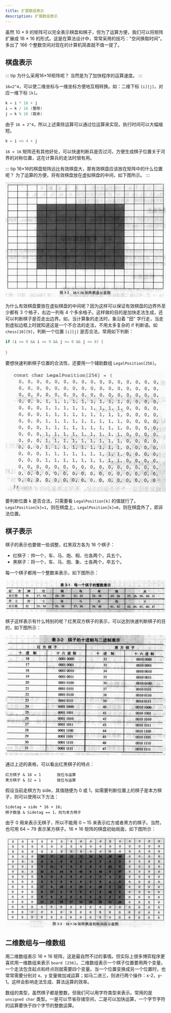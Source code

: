 ```yaml
---
title: 扩展数组表示
description: 扩展数组表示
---
```


虽然 10 × 9 的矩阵可以完全表示棋盘和棋子，但为了运算方便，我们可以将矩阵扩展成 16 × 16 的形式。这是在算法设计中，常常采用的技巧："空间换取时间"。多出了 166 个整数空间对现在的计算机简直就不值一提了。

## 棋盘表示

::: tip 为什么采用16×16矩阵呢？
当然是为了加快程序的运算速度。
:::

`16=2^4`，可以使二维坐标与一维坐标方便地互相转换。如：二维下标 `[i][j]`，对应一维下标 `[k]`。

``` cpp
k = i * 16 + j
i = k / 16 (整除)     
j = k % 16 (取余)
```

由于 `16 = 2^4`，所以上述乘除运算可以通过位运算来实现，执行时间可以大幅缩短。

``` cpp
k = i << 4 + j
```

`16 × 16` 矩阵还有其他好处，可以快速判断兵是否过河，方便生成棋子位置关于河界的对称位置，这在计算兵的走法时很有用。

::: tip 16×16的棋盘矩阵远比有效棋盘大，那有效棋盘应该放在矩阵中的什么位置呢？
为了运算的方便，将有效棋盘放在虚拟棋盘的中间，如下图所示。
:::

![](../../../assets/2023/08/chinese-chess-6.png)

为什么有效棋盘要放在虚拟棋盘的中间呢？因为这样可以保证有效棋盘的边界外至少都有 3 个格子，右边一列有 4 个多余格子。这样做的目的是加快走法生成，还可以判断棋子是否走出边界。如，当计算象的走法时，象沿着 "田" 字行走，当走到虚拟边框上时就知道这是一个不合法的走法，不用太多复杂的 if 判断语。如 `chess[10][9]`，判断一个位置 `[i][j]` 是否合法，常用如下判断：

``` cpp
if (i >= 0 && i <= 9 && j >= 0 && j <= 8) {

}
```

要想快速判断棋子位置的合法性，还要用一个辅助数组 `LegalPosition[256]`。

![](../../../assets/2023/08/chinese-chess-7.png)

要判断位置 k 是否合法，只需要看 `LegalPosition[k]` 的值就行了。`LegalPosition[k]=1`，则在棋盘上，`LegalPosition[k]=0`，则在棋盘外了，即非法位置。

## 棋子表示

棋子的表示也要做一些调整，红黑双方各为 16 个棋子：

- 红棋子：帅一个，车、马、炮、相、仕各两个，兵五个。
- 黑棋子：将一个，车、马、炮、象、士各两个，卒五个。

每一个棋子都用一个整数来表示，如下图所示：

![](../../../assets/2023/08/chinese-chess-8.png)

棋子这样表示有什么特别的呢？红黑双方棋子的表示，可以达到快速判断棋子的目的，如下图所示：

![](../../../assets/2023/08/chinese-chess-9.png)

通过上述的表格，可以看出红黑棋子的特点：

```
红方棋子 & 16 = 1       按位与运算
黑方棋子 & 32 = 1       按位与运算
```

假设当前走棋方为 side，其值随便为 0 或 1，如需要判断位置上的棋子是本方棋子，则可以使用以下方法：

```
Sidetag = side * 16 + 16;
棋子数值 & Sidetag == 1，则为本方棋子
```

由于 0 用来表示无棋子，所以不能用 0 ~ 15 来表示红方或者黑方的棋子。当然，也可用 64 ~ 79 表示某方棋子。16 × 16 矩阵的棋盘初始局面，如下图所示：

![](../../../assets/2023/08/chinese-chess-10.png)

## 二维数组与一维数组

用二维数组表示 16 × 16 矩阵，这是最自然不过的事情。但实际上很多博弈程序更喜欢用一维数组来表示 `board [256]`。二维数组表示一个棋子位置要用两个变量，一个走法包含起点和终点则就需要四个变量。当一个位置变换成另一个位置时，也常常需要分别对 x、y 变量做加减运算；如马二进三，则进行两个操作：x-2，y-1。这样会影响走法生成、算法运算的效率。

数组的类型，虽然棋子都是整数，但我们可以用字符类型来表示。常用的是 `unsigned char` 类型。一是可以节省存储空间，二是可以加快运算，一个字节字符的运算要快于四个字节的整数运算。
